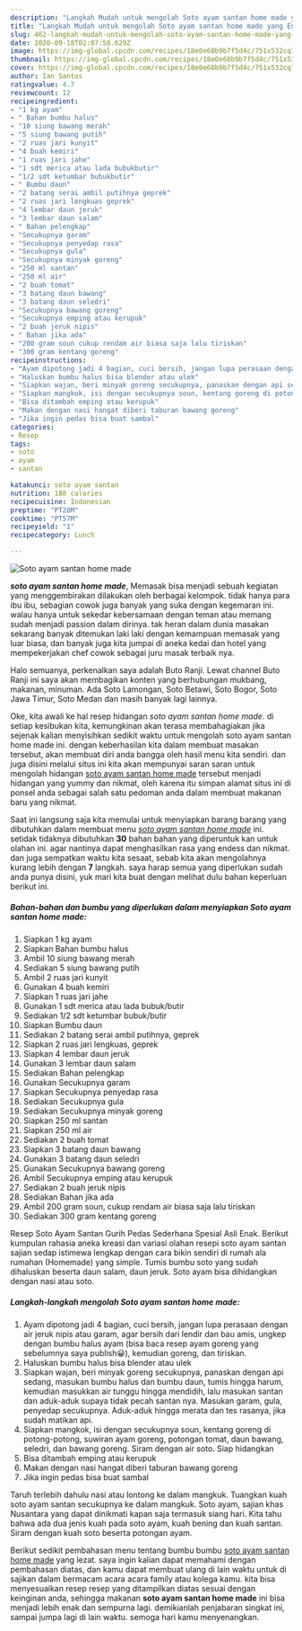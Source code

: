 ```yaml
---
description: "Langkah Mudah untuk mengolah Soto ayam santan home made yang Enak"
title: "Langkah Mudah untuk mengolah Soto ayam santan home made yang Enak"
slug: 462-langkah-mudah-untuk-mengolah-soto-ayam-santan-home-made-yang-enak
date: 2020-09-18T02:07:58.629Z
image: https://img-global.cpcdn.com/recipes/18e0e68b9b7f5d4c/751x532cq70/soto-ayam-santan-home-made-foto-resep-utama.jpg
thumbnail: https://img-global.cpcdn.com/recipes/18e0e68b9b7f5d4c/751x532cq70/soto-ayam-santan-home-made-foto-resep-utama.jpg
cover: https://img-global.cpcdn.com/recipes/18e0e68b9b7f5d4c/751x532cq70/soto-ayam-santan-home-made-foto-resep-utama.jpg
author: Ian Santos
ratingvalue: 4.7
reviewcount: 12
recipeingredient:
- "1 kg ayam"
- " Bahan bumbu halus"
- "10 siung bawang merah"
- "5 siung bawang putih"
- "2 ruas jari kunyit"
- "4 buah kemiri"
- "1 ruas jari jahe"
- "1 sdt merica atau lada bubukbutir"
- "1/2 sdt ketumbar bubukbutir"
- " Bumbu daun"
- "2 batang serai ambil putihnya geprek"
- "2 ruas jari lengkuas geprek"
- "4 lembar daun jeruk"
- "3 lembar daun salam"
- " Bahan pelengkap"
- "Secukupnya garam"
- "Secukupnya penyedap rasa"
- "Secukupnya gula"
- "Secukupnya minyak goreng"
- "250 ml santan"
- "250 ml air"
- "2 buah tomat"
- "3 batang daun bawang"
- "3 batang daun seledri"
- "Secukupnya bawang goreng"
- "Secukupnya emping atau kerupuk"
- "2 buah jeruk nipis"
- " Bahan jika ada"
- "200 gram soun cukup rendam air biasa saja lalu tiriskan"
- "300 gram kentang goreng"
recipeinstructions:
- "Ayam dipotong jadi 4 bagian, cuci bersih, jangan lupa perasaan dengan air jeruk nipis atau garam, agar bersih dari lendir dan bau amis, ungkep dengan bumbu halus ayam (bisa baca resep ayam goreng yang sebelumnya saya publish😀), kemudian goreng, dan tiriskan."
- "Haluskan bumbu halus bisa blender atau ulek"
- "Siapkan wajan, beri minyak goreng secukupnya, panaskan dengan api sedang, masukan bumbu halus dan bumbu daun, tumis hingga harum, kemudian masukkan air tunggu hingga mendidih, lalu masukan santan dan aduk-aduk supaya tidak pecah santan nya. Masukan garam, gula, penyedap secukupnya. Aduk-aduk hingga merata dan tes rasanya, jika sudah matikan api."
- "Siapkan mangkok, isi dengan secukupnya soun, kentang goreng di potong-potong, suwiran ayam goreng, potongan tomat, daun bawang, seledri, dan bawang goreng. Siram dengan air soto. Siap hidangkan"
- "Bisa ditambah emping atau kerupuk"
- "Makan dengan nasi hangat diberi taburan bawang goreng"
- "Jika ingin pedas bisa buat sambal"
categories:
- Resep
tags:
- soto
- ayam
- santan

katakunci: soto ayam santan 
nutrition: 188 calories
recipecuisine: Indonesian
preptime: "PT28M"
cooktime: "PT57M"
recipeyield: "1"
recipecategory: Lunch

---
```



![Soto ayam santan home made](https://img-global.cpcdn.com/recipes/18e0e68b9b7f5d4c/751x532cq70/soto-ayam-santan-home-made-foto-resep-utama.jpg)

<b><i>soto ayam santan home made</i></b>, Memasak bisa menjadi sebuah kegiatan yang menggembirakan dilakukan oleh berbagai kelompok. tidak hanya para ibu ibu, sebagian cowok juga banyak yang suka dengan kegemaran ini. walau hanya untuk sekedar kebersamaan dengan teman atau memang sudah menjadi passion dalam dirinya. tak heran dalam dunia masakan sekarang banyak ditemukan laki laki dengan kemampuan memasak yang luar biasa, dan banyak juga kita jumpai di aneka kedai dan hotel yang mempekerjakan chef cowok sebagai juru masak terbaik nya.

Halo semuanya, perkenalkan saya adalah Buto Ranji. Lewat channel Buto Ranji ini saya akan membagikan konten yang berhubungan mukbang, makanan, minuman. Ada Soto Lamongan, Soto Betawi, Soto Bogor, Soto Jawa Timur, Soto Medan dan masih banyak lagi lainnya.

Oke, kita awali ke hal resep hidangan <i>soto ayam santan home made</i>. di setiap kesibukan kita, kemungkinan akan terasa membahagiakan jika sejenak kalian menyisihkan sedikit waktu untuk mengolah soto ayam santan home made ini. dengan keberhasilan kita dalam membuat masakan tersebut, akan membuat diri anda bangga oleh hasil menu kita sendiri. dan juga disini melalui situs ini kita akan mempunyai saran saran untuk mengolah hidangan <u>soto ayam santan home made</u> tersebut menjadi hidangan yang yummy dan nikmat, oleh karena itu simpan alamat situs ini di ponsel anda sebagai salah satu pedoman anda dalam membuat makanan baru yang nikmat.


Saat ini langsung saja kita memulai untuk menyiapkan barang barang yang dibutuhkan dalam membuat menu <u><i>soto ayam santan home made</i></u> ini. setidak tidaknya dibutuhkan <b>30</b> bahan bahan yang diperuntuk kan untuk olahan ini. agar nantinya dapat menghasilkan rasa yang endess dan nikmat. dan juga sempatkan waktu kita sesaat, sebab kita akan mengolahnya kurang lebih dengan <b>7</b> langkah. saya harap semua yang diperlukan sudah anda punya disini, yuk mari kita buat dengan melihat dulu bahan keperluan berikut ini.

<!--inarticleads1-->

##### Bahan-bahan dan bumbu yang diperlukan dalam menyiapkan Soto ayam santan home made:

1. Siapkan 1 kg ayam
1. Siapkan  Bahan bumbu halus
1. Ambil 10 siung bawang merah
1. Sediakan 5 siung bawang putih
1. Ambil 2 ruas jari kunyit
1. Gunakan 4 buah kemiri
1. Siapkan 1 ruas jari jahe
1. Gunakan 1 sdt merica atau lada bubuk/butir
1. Sediakan 1/2 sdt ketumbar bubuk/butir
1. Siapkan  Bumbu daun
1. Sediakan 2 batang serai ambil putihnya, geprek
1. Siapkan 2 ruas jari lengkuas, geprek
1. Siapkan 4 lembar daun jeruk
1. Gunakan 3 lembar daun salam
1. Sediakan  Bahan pelengkap
1. Gunakan Secukupnya garam
1. Siapkan Secukupnya penyedap rasa
1. Sediakan Secukupnya gula
1. Sediakan Secukupnya minyak goreng
1. Siapkan 250 ml santan
1. Siapkan 250 ml air
1. Sediakan 2 buah tomat
1. Siapkan 3 batang daun bawang
1. Gunakan 3 batang daun seledri
1. Gunakan Secukupnya bawang goreng
1. Ambil Secukupnya emping atau kerupuk
1. Sediakan 2 buah jeruk nipis
1. Sediakan  Bahan jika ada
1. Ambil 200 gram soun, cukup rendam air biasa saja lalu tiriskan
1. Sediakan 300 gram kentang goreng


Resep Soto Ayam Santan Gurih Pedas Sederhana Spesial Asli Enak. Berikut kumpulan rahasia aneka kreasi dan variasi olahan resepi soto ayam santan sajian sedap istimewa lengkap dengan cara bikin sendiri di rumah ala rumahan (Homemade) yang simple. Tumis bumbu soto yang sudah dihaluskan beserta daun salam, daun jeruk. Soto ayam bisa dihidangkan dengan nasi atau soto. 

<!--inarticleads2-->

##### Langkah-langkah mengolah Soto ayam santan home made:

1. Ayam dipotong jadi 4 bagian, cuci bersih, jangan lupa perasaan dengan air jeruk nipis atau garam, agar bersih dari lendir dan bau amis, ungkep dengan bumbu halus ayam (bisa baca resep ayam goreng yang sebelumnya saya publish😀), kemudian goreng, dan tiriskan.
1. Haluskan bumbu halus bisa blender atau ulek
1. Siapkan wajan, beri minyak goreng secukupnya, panaskan dengan api sedang, masukan bumbu halus dan bumbu daun, tumis hingga harum, kemudian masukkan air tunggu hingga mendidih, lalu masukan santan dan aduk-aduk supaya tidak pecah santan nya. Masukan garam, gula, penyedap secukupnya. Aduk-aduk hingga merata dan tes rasanya, jika sudah matikan api.
1. Siapkan mangkok, isi dengan secukupnya soun, kentang goreng di potong-potong, suwiran ayam goreng, potongan tomat, daun bawang, seledri, dan bawang goreng. Siram dengan air soto. Siap hidangkan
1. Bisa ditambah emping atau kerupuk
1. Makan dengan nasi hangat diberi taburan bawang goreng
1. Jika ingin pedas bisa buat sambal


Taruh terlebih dahulu nasi atau lontong ke dalam mangkuk. Tuangkan kuah soto ayam santan secukupnya ke dalam mangkuk. Soto ayam, sajian khas Nusantara yang dapat dinikmati kapan saja termasuk siang hari. Kita tahu bahwa ada dua jenis kuah pada soto ayam, kuah bening dan kuah santan. Siram dengan kuah soto beserta potongan ayam. 

Berikut sedikit pembahasan menu tentang bumbu bumbu <u>soto ayam santan home made</u> yang lezat. saya ingin kalian dapat memahami dengan pembahasan diatas, dan kamu dapat membuat ulang di lain waktu untuk di sajikan dalam bermacam acara acara family atau kolega kamu. kita bisa menyesuaikan resep resep yang ditampilkan diatas sesuai dengan keinginan anda, sehingga makanan <b>soto ayam santan home made</b> ini bisa menjadi lebih enak dan sempurna lagi. demikianlah penjabaran singkat ini, sampai jumpa lagi di lain waktu. semoga hari kamu menyenangkan.
